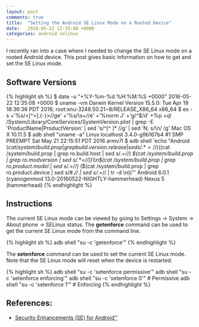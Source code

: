 ```yaml
---
layout: post
comments: true
title:  "Setting the Android SE Linux Mode on a Rooted Device"
date:   2016-05-22 12:35:08 +0000
categories: android selinux
---
```

I recently ran into a case where I needed to change the SE Linux mode on
a rooted Android device.
This post gives basic information on how to get and set the SE Linux mode.

## Software Versions

{% highlight sh %}
$ date -u "+%Y-%m-%d %H:%M:%S +0000"
2016-05-22 12:35:08 +0000
$ uname -vm
Darwin Kernel Version 15.5.0: Tue Apr 19 18:36:36 PDT 2016; root:xnu-3248.50.21~8/RELEASE_X86_64 x86_64
$ ex -s +'%s/<[^>].\{-}>//ge' +'%s/\s\+//e' +'%norm J' +'g/^$/d' +%p +q! /System/Library/CoreServices/SystemVersion.plist | grep -E 'ProductName|ProductVersion' | sed 's/^[^ ]* //g' | sed 'N; s/\n/ /g'
Mac OS X 10.11.5
$ adb shell "uname -a"
Linux localhost 3.4.0-g9b167b4 #1 SMP PREEMPT Sat May 21 22:15:51 PDT 2016 armv7l
$ adb shell 'echo "Android $(cat /system/build.prop | grep build.version.release | sed s/.*=//) ($(cat /system/build.prop | grep ro.build.host | sed s/.*=//) $(cat /system/build.prop | grep ro.modversion | sed s/.*=//))\\n$(cat /system/build.prop | grep ro.product.model | sed s/.*=//) ($(cat /system/build.prop | grep ro.product.device | sed s/#.*// | sed s/.*=// | tr -d \\n))"'
Android 6.0.1 (cyanogenmod 13.0-20160522-NIGHTLY-hammerhead)
Nexus 5 (hammerhead)
{% endhighlight %}

## Instructions

The current SE Linux mode can be viewed by going to Settings → System →
About phone → SELinux status.
The **getenforce** command can be used to get the current SE Linux mode
from the command line.

{% highlight sh %}
adb shell "su -c 'getenforce'"
{% endhighlight %}

The **setenforce** command can be used to set the current SE Linux mode.
Note that the SE Linux mode will reset when the device is restarted.

{% highlight sh %}
adb shell "su -c 'setenforce permissive'"
adb shell "su -c 'setenforce enforcing'"
adb shell "su -c 'setenforce 0'" # Permissive
adb shell "su -c 'setenforce 1'" # Enforcing
{% endhighlight %}

## References:
- [Security Enhancements (SE) for Android™][selinux-android]

[selinux-android]: https://sgeos.github.io

